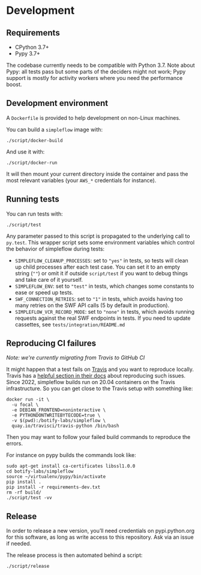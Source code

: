Development
===========


Requirements
------------

- CPython 3.7+
- Pypy 3.7+

The codebase currently needs to be compatible with Python 3.7.
Note about Pypy: all tests pass but some parts of the deciders might not work; Pypy
support is mostly for activity workers where you need the performance boost.


Development environment
-----------------------

A `Dockerfile` is provided to help development on non-Linux machines.

You can build a `simpleflow` image with:

    ./script/docker-build

And use it with:

    ./script/docker-run

It will then mount your current directory inside the container and pass the
most relevant variables (your `AWS_*` credentials for instance).


Running tests
-------------

You can run tests with:

    ./script/test

Any parameter passed to this script is propagated to the underlying call to `py.test`.
This wrapper script sets some environment variables which control the behavior of
simpleflow during tests:

- `SIMPLEFLOW_CLEANUP_PROCESSES`: set to `"yes"` in tests, so tests will clean up child
  processes after each test case. You can set it to an empty string (`""`) or omit it if
  outside `script/test` if you want to debug things and take care of it yourself.
- `SIMPLEFLOW_ENV`: set to `"test"` in tests, which changes some constants to ease or
  speed up tests.
- `SWF_CONNECTION_RETRIES`: set to `"1"` in tests, which avoids having too many retries
  on the SWF API calls (5 by default in production).
- `SIMPLEFLOW_VCR_RECORD_MODE`: set to `"none"` in tests, which avoids running requests
  against the real SWF endpoints in tests. If you need to update cassettes, see
  `tests/integration/README.md`


Reproducing CI failures
-----------------------

*Note: we're currently migrating from Travis to GitHub CI*

It might happen that a test fails on [Travis](https://travis-ci.org/botify-labs/simpleflow)
and you want to reproduce locally. Travis has a [helpful section in their docs](https://docs.travis-ci.com/user/common-build-problems/#Running-a-Container-Based-Docker-Image-Locally)
about reproducing such issues. Since 2022, simpleflow builds run on 20.04 containers on
the Travis infrastructure. So you can get close to the Travis setup with something like:

    docker run -it \
      -u focal \
      -e DEBIAN_FRONTEND=noninteractive \
      -e PYTHONDONTWRITEBYTECODE=true \
      -v $(pwd):/botify-labs/simpleflow \
      quay.io/travisci/travis-python /bin/bash

Then you may want to follow your failed build commands to reproduce the errors.

For instance on pypy builds the commands look like:

    sudo apt-get install ca-certificates libssl1.0.0
    cd botify-labs/simpleflow
    source ~/virtualenv/pypy/bin/activate
    pip install .
    pip install -r requirements-dev.txt
    rm -rf build/
    ./script/test -vv


Release
-------

In order to release a new version, you’ll need credentials on pypi.python.org for this
software, as long as write access to this repository. Ask via an issue if needed.

The release process is then automated behind a script:

    ./script/release
